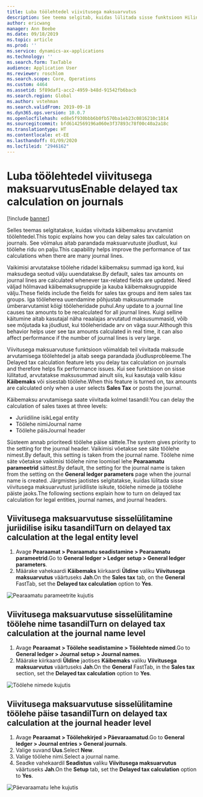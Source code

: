 ```yaml
---
title: Luba töölehtedel viivitusega maksuarvutus
description: See teema selgitab, kuidas lülitada sisse funktsioon Hilinenud maksu arvutamine, et parandada maksuarvutuste jõudlust, kui töölehe ridade arv on väga suur.
author: ericwang
manager: Ann Beebe
ms.date: 09/18/2019
ms.topic: article
ms.prod: ''
ms.service: dynamics-ax-applications
ms.technology: ''
ms.search.form: TaxTable
audience: Application User
ms.reviewer: roschlom
ms.search.scope: Core, Operations
ms.custom: 4464
ms.assetid: 5f89daf1-acc2-4959-b48d-91542fb6bacb
ms.search.region: Global
ms.author: vstehman
ms.search.validFrom: 2019-09-18
ms.dyn365.ops.version: 10.0.7
ms.openlocfilehash: ed8e5f930bbb6b0fb570ba1eb23c0816210c1814
ms.sourcegitcommit: bfd6142569196a060e3f37893c78f00c40a2a18c
ms.translationtype: HT
ms.contentlocale: et-EE
ms.lasthandoff: 01/09/2020
ms.locfileid: "2946162"
---
```

# <a name="enable-delayed-tax-calculation-on-journals"></a><span data-ttu-id="3484c-103">Luba töölehtedel viivitusega maksuarvutus</span><span class="sxs-lookup"><span data-stu-id="3484c-103">Enable delayed tax calculation on journals</span></span>
[!include [banner](../includes/banner.md)]


<span data-ttu-id="3484c-104">Selles teemas selgitatakse, kuidas viivitada käibemaksu arvutamist töölehtedel.</span><span class="sxs-lookup"><span data-stu-id="3484c-104">This topic explains how you can delay sales tax calculation on journals.</span></span> <span data-ttu-id="3484c-105">See võimalus aitab parandada maksuarvutuste jõudlust, kui töölehe ridu on palju.</span><span class="sxs-lookup"><span data-stu-id="3484c-105">This capability helps improve the performance of tax calculations when there are many journal lines.</span></span>

<span data-ttu-id="3484c-106">Vaikimisi arvutatakse töölehe ridadel käibemaksu summad iga kord, kui maksudega seotud välju uuendatakse.</span><span class="sxs-lookup"><span data-stu-id="3484c-106">By default, sales tax amounts on journal lines are calculated whenever tax-related fields are updated.</span></span> <span data-ttu-id="3484c-107">Need väljad hõlmavad käibemaksugruppide ja kauba käibemaksugruppide välju.</span><span class="sxs-lookup"><span data-stu-id="3484c-107">These fields include the fields for sales tax groups and item sales tax groups.</span></span> <span data-ttu-id="3484c-108">Iga tööleherea uuendamine põhjustab maksusummade ümberarvutamist kõigi tööleheridade puhul.</span><span class="sxs-lookup"><span data-stu-id="3484c-108">Any update to a journal line causes tax amounts to be recalculated for all journal lines.</span></span> <span data-ttu-id="3484c-109">Kuigi selline käitumine aitab kasutajal näha reaalajas arvutatud maksusummasid, võib see mõjutada ka jõudlust, kui tööleheridade arv on väga suur.</span><span class="sxs-lookup"><span data-stu-id="3484c-109">Although this behavior helps user see tax amounts calculated in real time, it can also affect performance if the number of journal lines is very large.</span></span>

<span data-ttu-id="3484c-110">Viivitusega maksuarvutuse funktsioon võimaldab teil viivitada maksude arvutamisega töölehtedel ja aitab seega parandada jõudlusprobleeme.</span><span class="sxs-lookup"><span data-stu-id="3484c-110">The Delayed tax calculation feature lets you delay tax calculation on journals and therefore helps fix performance issues.</span></span> <span data-ttu-id="3484c-111">Kui see funktsioon on sisse lülitatud, arvutatakse maksusummad ainult siis, kui kasutaja valib käsu **Käibemaks** või sisestab töölehe.</span><span class="sxs-lookup"><span data-stu-id="3484c-111">When this feature is turned on, tax amounts are calculated only when a user selects **Sales Tax** or posts the journal.</span></span>

<span data-ttu-id="3484c-112">Käibemaksu arvutamisega saate viivitada kolmel tasandil:</span><span class="sxs-lookup"><span data-stu-id="3484c-112">You can delay the calculation of sales taxes at three levels:</span></span>

- <span data-ttu-id="3484c-113">Juriidiline isik</span><span class="sxs-lookup"><span data-stu-id="3484c-113">Legal entity</span></span>
- <span data-ttu-id="3484c-114">Töölehe nimi</span><span class="sxs-lookup"><span data-stu-id="3484c-114">Journal name</span></span>
- <span data-ttu-id="3484c-115">Töölehe päis</span><span class="sxs-lookup"><span data-stu-id="3484c-115">Journal header</span></span>

<span data-ttu-id="3484c-116">Süsteem annab prioriteedi töölehe päise sättele.</span><span class="sxs-lookup"><span data-stu-id="3484c-116">The system gives priority to the setting for the journal header.</span></span> <span data-ttu-id="3484c-117">Vaikimisi võetakse see säte töölehe nimest.</span><span class="sxs-lookup"><span data-stu-id="3484c-117">By default, this setting is taken from the journal name.</span></span> <span data-ttu-id="3484c-118">Töölehe nime säte võetakse vaikimisi töölehe nime loomisel lehe **Pearaamatu parameetrid** sättest.</span><span class="sxs-lookup"><span data-stu-id="3484c-118">By default, the setting for the journal name is taken from the setting on the **General ledger parameters** page when the journal name is created.</span></span> <span data-ttu-id="3484c-119">Järgmistes jaotistes selgitatakse, kuidas lülitada sisse viivitusega maksuarvutust juriidiliste isikute, töölehe nimede ja töölehe päiste jaoks.</span><span class="sxs-lookup"><span data-stu-id="3484c-119">The following sections explain how to turn on delayed tax calculation for legal entities, journal names, and journal headers.</span></span>

## <a name="turn-on-delayed-tax-calculation-at-the-legal-entity-level"></a><span data-ttu-id="3484c-120">Viivitusega maksuarvutuse sisselülitamine juriidilise isiku tasandil</span><span class="sxs-lookup"><span data-stu-id="3484c-120">Turn on delayed tax calculation at the legal entity level</span></span>

1. <span data-ttu-id="3484c-121">Avage **Pearaamat \> Pearaamatu seadistamine \> Pearaamatu parameetrid**.</span><span class="sxs-lookup"><span data-stu-id="3484c-121">Go to **General ledger \> Ledger setup \> General ledger parameters**.</span></span>
2. <span data-ttu-id="3484c-122">Määrake vahekaardi **Käibemaks** kiirkaardi **Üldine** valiku **Viivitusega maksuarvutus** väärtuseks **Jah**.</span><span class="sxs-lookup"><span data-stu-id="3484c-122">On the **Sales tax** tab, on the **General** FastTab, set the **Delayed tax calculation** option to **Yes**.</span></span>

![Pearaamatu parameetrite kujutis](media/delayed-tax-calculation-gl.png)

## <a name="turn-on-delayed-tax-calculation-at-the-journal-name-level"></a><span data-ttu-id="3484c-124">Viivitusega maksuarvutuse sisselülitamine töölehe nime tasandil</span><span class="sxs-lookup"><span data-stu-id="3484c-124">Turn on delayed tax calculation at the journal name level</span></span>

1. <span data-ttu-id="3484c-125">Avage **Pearaamat \> Töölehe seadistamine \> Töölehtede nimed**.</span><span class="sxs-lookup"><span data-stu-id="3484c-125">Go to **General ledger \> Journal setup \> Journal names**.</span></span>
2. <span data-ttu-id="3484c-126">Määrake kiirkaardi **Üldine** jaotises **Käibemaks** valiku **Viivitusega maksuarvutus** väärtuseks **Jah**.</span><span class="sxs-lookup"><span data-stu-id="3484c-126">On the **General** FastTab, in the **Sales tax** section, set the **Delayed tax calculation** option to **Yes**.</span></span>

![Töölehe nimede kujutis](media/delayed-tax-calculation-journal-name.png)

## <a name="turn-on-delayed-tax-calculation-at-the-journal-header-level"></a><span data-ttu-id="3484c-128">Viivitusega maksuarvutuse sisselülitamine töölehe päise tasandil</span><span class="sxs-lookup"><span data-stu-id="3484c-128">Turn on delayed tax calculation at the journal header level</span></span>

1. <span data-ttu-id="3484c-129">Avage **Pearaamat \> Töölehekirjed \> Päevaraamatud**.</span><span class="sxs-lookup"><span data-stu-id="3484c-129">Go to **General ledger \> Journal entries \> General journals**.</span></span>
2. <span data-ttu-id="3484c-130">Valige suvand **Uus**.</span><span class="sxs-lookup"><span data-stu-id="3484c-130">Select **New**.</span></span>
3. <span data-ttu-id="3484c-131">Valige töölehe nimi.</span><span class="sxs-lookup"><span data-stu-id="3484c-131">Select a journal name.</span></span>
4. <span data-ttu-id="3484c-132">Seadke vahekaardil **Seadistus** valiku **Viivitusega maksuarvutus** väärtuseks **Jah**.</span><span class="sxs-lookup"><span data-stu-id="3484c-132">On the **Setup** tab, set the **Delayed tax calculation** option to **Yes**.</span></span>

![Päevaraamatu lehe kujutis](media/delayed-tax-calculation-journal-header.png)
